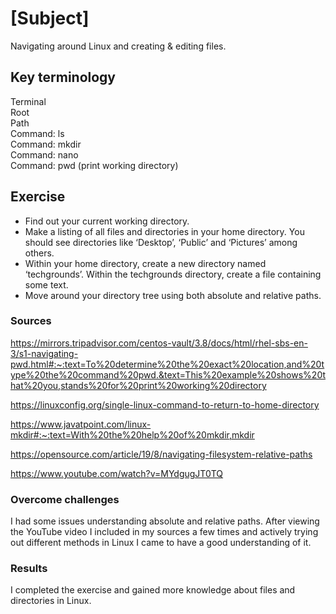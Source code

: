 # [Subject]
Navigating around Linux and creating & editing files.

## Key terminology
Terminal  
Root  
Path  
Command: ls  
Command: mkdir  
Command: nano  
Command: pwd (print working directory)

## Exercise
* Find out your current working directory.  
* Make a listing of all files and directories in your home directory. You should see directories like ‘Desktop’, ‘Public’ and ‘Pictures’ among others.  
* Within your home directory, create a new directory named ‘techgrounds’.
Within the techgrounds directory, create a file containing some text.
* Move around your directory tree using both absolute and relative paths.


### Sources
https://mirrors.tripadvisor.com/centos-vault/3.8/docs/html/rhel-sbs-en-3/s1-navigating-pwd.html#:~:text=To%20determine%20the%20exact%20location,and%20type%20the%20command%20pwd.&text=This%20example%20shows%20that%20you,stands%20for%20print%20working%20directory  

https://linuxconfig.org/single-linux-command-to-return-to-home-directory  

https://www.javatpoint.com/linux-mkdir#:~:text=With%20the%20help%20of%20mkdir,mkdir  

https://opensource.com/article/19/8/navigating-filesystem-relative-paths  

https://www.youtube.com/watch?v=MYdgugJT0TQ

### Overcome challenges
I had some issues understanding absolute and relative paths. After viewing the YouTube video I included in my sources a few times and actively trying out different methods in Linux I came to have a good understanding of it.

### Results
I completed the exercise and gained more knowledge about files and directories in Linux.
